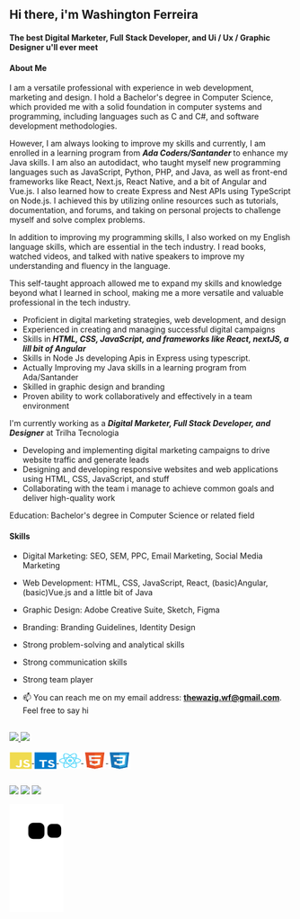 
<h2> Hi there, i'm Washington Ferreira </h2>
<h4> The best Digital Marketer, Full Stack Developer, and Ui / Ux / Graphic Designer u'll ever meet</h4>

<h4>About Me</h4>

<p>I am a versatile professional with experience in web development, marketing and design. I hold a Bachelor's degree in Computer Science, which provided me with a solid foundation in computer systems and programming, including languages such as C and C#, and software development methodologies.</p>

<p>However, I am always looking to improve my skills and currently, I am enrolled in a learning program from <b><i> Ada Coders/Santander </b></i> to enhance my Java skills. I am also an autodidact, who taught myself new programming languages such as JavaScript, Python, PHP, and Java, as well as front-end frameworks like React, Next.js, React Native, and a bit of Angular and Vue.js. I also learned how to create Express and Nest APIs using TypeScript on Node.js. I achieved this by utilizing online resources such as tutorials, documentation, and forums, and taking on personal projects to challenge myself and solve complex problems.</p>

<p>In addition to improving my programming skills, I also worked on my English language skills, which are essential in the tech industry. I read books, watched videos, and talked with native speakers to improve my understanding and fluency in the language.</p>

<p>This self-taught approach allowed me to expand my skills and knowledge beyond what I learned in school, making me a more versatile and valuable professional in the tech industry.</p>

- Proficient in digital marketing strategies, web development, and design
- Experienced in creating and managing successful digital campaigns
- Skills in<b><i>  HTML, CSS, JavaScript, and frameworks like React, 
nextJS, a lill bit of Angular</b></i>
- Skills in Node Js developing Apis in Express using typescript. 
- Actually Improving my Java skills in a learning program from Ada/Santander
- Skilled in graphic design and branding
- Proven ability to work collaboratively and effectively in a team environment

<span>I'm currently working as a <b><i>Digital Marketer, Full Stack Developer, and Designer</i></b> at Trilha Tecnologia </span>

- Developing and implementing digital marketing campaigns to drive website traffic and generate leads
- Designing and developing responsive websites and web applications using HTML, CSS, JavaScript, and stuff
- Collaborating with the team i manage to achieve common goals and deliver high-quality work

Education:
 Bachelor's degree in Computer Science or related field


<h4>Skills</h4>

- Digital Marketing: SEO, SEM, PPC, Email Marketing, Social Media Marketing
- Web Development: HTML, CSS, JavaScript, React, (basic)Angular, (basic)Vue.js and a little bit of Java
- Graphic Design: Adobe Creative Suite, Sketch, Figma
- Branding: Branding Guidelines, Identity Design
- Strong problem-solving and analytical skills
- Strong communication skills
- Strong team player

- 📫 You can reach me on my email address: **thewazig.wf@gmail.com**. Feel free to say hi

 ##

<div>
  <a href="https://github.com/batcleta" > 
  <img height="180em" src="https://github-readme-stats-git-masterrstaa-rickstaa.vercel.app/api?username=batcleta&show_icons=true&theme=radical&include_all_commits=true&count_private=true" />
  <img height="180em" src="https://github-readme-stats-git-masterrstaa-rickstaa.vercel.app/api/top-langs/?username=anuraghazra&layout=compact&theme=radical" />
</div>

  
<div style="display: inline_block"><br>
  <img align="center" alt="Washington-Js" height="30" width="40" src="https://raw.githubusercontent.com/devicons/devicon/master/icons/javascript/javascript-plain.svg">
  <img align="center" alt="Washington-Ts" height="30" width="40" src="https://raw.githubusercontent.com/devicons/devicon/master/icons/typescript/typescript-plain.svg">
  <img align="center" alt="Washington-React" height="30" width="40" src="https://raw.githubusercontent.com/devicons/devicon/master/icons/react/react-original.svg">
  <img align="center" alt="Washington-HTML" height="30" width="40" src="https://raw.githubusercontent.com/devicons/devicon/master/icons/html5/html5-original.svg">
  <img align="center" alt="Washington-CSS" height="30" width="40" src="https://raw.githubusercontent.com/devicons/devicon/master/icons/css3/css3-original.svg">
</div>
  
 ##

  
  <div> 
 
  <a href="https://instagram.com/thewazig" target="_blank"><img src="https://img.shields.io/badge/-Instagram-%23E4405F?style=for-the-badge&logo=instagram&logoColor=white" target="_blank"></a>
   <a href = "mailto:thewazig.wf@gmail.com"><img src="https://img.shields.io/badge/-Gmail-%23333?style=for-the-badge&logo=gmail&logoColor=white" target="_blank"></a>
  <a href="https://www.linkedin.com/in/washington-ferreira-4a225a57" target="_blank"><img src="https://img.shields.io/badge/-LinkedIn-%230077B5?style=for-the-badge&logo=linkedin&logoColor=white" target="_blank"></a> 
 
  ![Snake animation](https://github.com/batcleta/batcleta/blob/output/github-contribution-grid-snake.svg)
 
</div>

